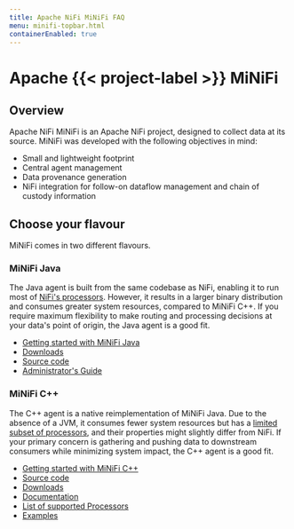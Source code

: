```yaml
---
title: Apache NiFi MiNiFi FAQ
menu: minifi-topbar.html
containerEnabled: true
---
```


# Apache {{< project-label >}} MiNiFi

## Overview

Apache NiFi MiNiFi is an Apache NiFi project, designed to collect data at its source. MiNiFi was developed with the following objectives in mind:
* Small and lightweight footprint
* Central agent management
* Data provenance generation
* NiFi integration for follow-on dataflow management and chain of custody information


## Choose your flavour

MiNiFi comes in two different flavours.

### MiNiFi Java
The Java agent is built from the same codebase as NiFi, enabling it to run most of [NiFi's processors](http://nifi.apache.org/docs.html).
However, it results in a larger binary distribution and consumes greater system resources, compared to MiNiFi C++.
If you require maximum flexibility to make routing and processing decisions at your data's point of origin, the Java agent is a good fit.

- [Getting started with MiNiFi Java](minifi-java-agent-quick-start.html)
- [Downloads](download.html)
- [Source code](https://github.com/apache/nifi/tree/main/minifi)
- [Administrator's Guide](system-admin-guide.html)

### MiNiFi C++
The C++ agent is a native reimplementation of MiNiFi Java.
Due to the absence of a JVM, it consumes fewer system resources but has a [limited subset of processors](https://github.com/apache/nifi-minifi-cpp/blob/main/PROCESSORS.md), and their properties might slightly differ from NiFi.
If your primary concern is gathering and pushing data to downstream consumers while minimizing system impact, the C++ agent is a good fit.

- [Getting started with MiNiFi C++](minifi-cpp-agent-quick-start.html)
- [Source code](https://github.com/apache/nifi-minifi-cpp)
- [Downloads](download.html)
- [Documentation](https://github.com/apache/nifi-minifi-cpp/blob/main/README.md)
- [List of supported Processors](https://github.com/apache/nifi-minifi-cpp/blob/main/PROCESSORS.md)
- [Examples](https://github.com/apache/nifi-minifi-cpp/blob/main/examples/README.md)
